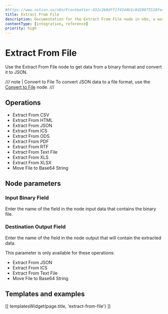 ```yaml
---
#https://www.notion.so/n8n/Frontmatter-432c2b8dff1f43d4b1c8d20075510fe4
title: Extract From File
description: Documentation for the Extract From File node in n8n, a workflow automation platform. Includes guidance on usage, and links to examples.
contentType: [integration, reference]
priority: high
---
```


# Extract From File

Use the Extract From File node to get data from a binary format and convert it to JSON.

/// note | Convert to File
To convert JSON data to a file format, use the [Convert to File](/integrations/builtin/core-nodes/n8n-nodes-base.converttofile/) node.
///

## Operations

* Extract From CSV
* Extract From HTML
* Extract From JSON
* Extract From ICS
* Extract From ODS
* Extract From PDF
* Extract From RTF
* Extract From Text File
* Extract From XLS
* Extract From XLSX
* Move File to Base64 String

## Node parameters

### Input Binary Field

Enter the name of the field in the node input data that contains the binary file.

### Destination Output Field

Enter the name of the field in the node output that will contain the extracted data.

This parameter is only available for these operations:

* Extract From JSON
* Extract From ICS
* Extract From Text File
* Move File to Base64 String

## Templates and examples

<!-- see https://www.notion.so/n8n/Pull-in-templates-for-the-integrations-pages-37c716837b804d30a33b47475f6e3780 -->
[[ templatesWidget(page.title, 'extract-from-file') ]]
